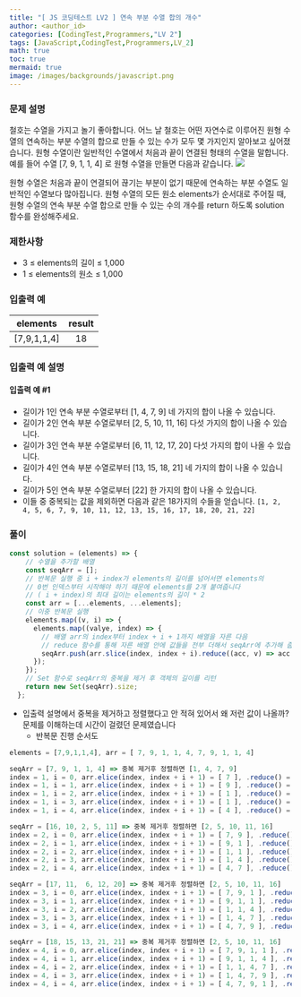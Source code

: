 ```yaml
---
title: "[ JS 코딩테스트 LV2 ] 연속 부분 수열 합의 개수"
author: <author_id>
categories: [CodingTest,Programmers,"LV 2"]
tags: [JavaScript,CodingTest,Programmers,LV_2]
math: true
toc: true
mermaid: true
image: /images/backgrounds/javascript.png
---
```



### 문제 설명
철호는 수열을 가지고 놀기 좋아합니다. 어느 날 철호는 어떤 자연수로 이루어진 원형 수열의 연속하는 부분 수열의 합으로 만들 수 있는 수가 모두 몇 가지인지 알아보고 싶어졌습니다. 원형 수열이란 일반적인 수열에서 처음과 끝이 연결된 형태의 수열을 말합니다. 예를 들어 수열 [7, 9, 1, 1, 4] 로 원형 수열을 만들면 다음과 같습니다.
![](https://velog.velcdn.com/images/dltmdwls15/post/3dc6d4c0-59eb-43eb-972c-42a3e67582d2/image.png)

원형 수열은 처음과 끝이 연결되어 끊기는 부분이 없기 때문에 연속하는 부분 수열도 일반적인 수열보다 많아집니다.
원형 수열의 모든 원소 elements가 순서대로 주어질 때, 원형 수열의 연속 부분 수열 합으로 만들 수 있는 수의 개수를 return 하도록 solution 함수를 완성해주세요.

### 제한사항
- 3 ≤ elements의 길이 ≤ 1,000
- 1 ≤ elements의 원소 ≤ 1,000

### 입출력 예

|elements|	result|
|:--:|:--:|
|[7,9,1,1,4]	|18|

### 입출력 예 설명
#### 입출력 예 #1
- 길이가 1인 연속 부분 수열로부터 [1, 4, 7, 9] 네 가지의 합이 나올 수 있습니다.
- 길이가 2인 연속 부분 수열로부터 [2, 5, 10, 11, 16] 다섯 가지의 합이 나올 수 있습니다.
- 길이가 3인 연속 부분 수열로부터 [6, 11, 12, 17, 20] 다섯 가지의 합이 나올 수 있습니다.
- 길이가 4인 연속 부분 수열로부터 [13, 15, 18, 21] 네 가지의 합이 나올 수 있습니다.
- 길이가 5인 연속 부분 수열로부터 [22] 한 가지의 합이 나올 수 있습니다.
- 이들 중 중복되는 값을 제외하면 다음과 같은 18가지의 수들을 얻습니다.
  `[1, 2, 4, 5, 6, 7, 9, 10, 11, 12, 13, 15, 16, 17, 18, 20, 21, 22]`

### 풀이

```javascript
const solution = (elements) => {
    // 수열을 추가할 배열
    const seqArr = [];
    // 반복문 실행 중 i + index가 elements의 길이를 넘어서면 elements의
    // 0번 인덱스부터 시작해야 하기 때문에 elements를 2개 붙여줍니다
    // ( i + index)의 최대 길이는 elements의 길이 * 2
    const arr = [...elements, ...elements];
    // 이중 반복문 실행
    elements.map((v, i) => {
      elements.map((valye, index) => {
        // 배열 arr의 index부터 index + i + 1까지 배열을 자른 다음
        // reduce 함수를 통해 자른 배열 안에 값들을 전부 더해서 seqArr에 추가해 줍니다
        seqArr.push(arr.slice(index, index + i).reduce((acc, v) => acc + v, 0));
      });
    });
    // Set 함수로 seqArr의 중복을 제거 후 객체의 길이를 리턴
    return new Set(seqArr).size;
  };
```
- 입출력 설명에서 중복을 제거하고 정렬했다고 안 적혀 있어서 왜 저런 값이 나올까? 문제를 이해하는데
  시간이 걸렸던 문제였습니다
  -  반복문 진행 순서도

 ``` javascript
 elements = [7,9,1,1,4], arr = [ 7, 9, 1, 1, 4, 7, 9, 1, 1, 4]
 
 seqArr = [7, 9, 1, 1, 4] => 중복 제거후 정렬하면 [1, 4, 7, 9]
 index = 1, i = 0, arr.elice(index, index + i + 1) = [ 7 ], .reduce() = 7;
 index = 1, i = 1, arr.elice(index, index + i + 1) = [ 9 ], .reduce() = 9;
 index = 1, i = 2, arr.elice(index, index + i + 1) = [ 1 ], .reduce() = 1;
 index = 1, i = 3, arr.elice(index, index + i + 1) = [ 1 ], .reduce() = 1;
 index = 1, i = 4, arr.elice(index, index + i + 1) = [ 4 ], .reduce() = 4;

 seqArr = [16, 10, 2, 5, 11] => 중복 제거후 정렬하면 [2, 5, 10, 11, 16]
 index = 2, i = 0, arr.elice(index, index + i + 1) = [ 7, 9 ], .reduce() = 16;
 index = 2, i = 1, arr.elice(index, index + i + 1) = [ 9, 1 ], .reduce() = 10;
 index = 2, i = 2, arr.elice(index, index + i + 1) = [ 1, 1 ], .reduce() = 2;
 index = 2, i = 3, arr.elice(index, index + i + 1) = [ 1, 4 ], .reduce() = 5;
 index = 2, i = 4, arr.elice(index, index + i + 1) = [ 4, 7 ], .reduce() = 11;

 seqArr = [17, 11,  6, 12, 20] => 중복 제거후 정렬하면 [2, 5, 10, 11, 16]
 index = 3, i = 0, arr.elice(index, index + i + 1) = [ 7, 9, 1 ], .reduce() = 17;
 index = 3, i = 1, arr.elice(index, index + i + 1) = [ 9, 1, 1 ], .reduce() = 11;
 index = 3, i = 2, arr.elice(index, index + i + 1) = [ 1, 1, 4 ], .reduce() = 6;
 index = 3, i = 3, arr.elice(index, index + i + 1) = [ 1, 4, 7 ], .reduce() = 12;
 index = 3, i = 4, arr.elice(index, index + i + 1) = [ 4, 7, 9 ], .reduce() = 20;

 seqArr = [18, 15, 13, 21, 21] => 중복 제거후 정렬하면 [2, 5, 10, 11, 16]
 index = 4, i = 0, arr.elice(index, index + i + 1) = [ 7, 9, 1, 1 ], .reduce() = 18;
 index = 4, i = 1, arr.elice(index, index + i + 1) = [ 9, 1, 1, 4 ], .reduce() = 15;
 index = 4, i = 2, arr.elice(index, index + i + 1) = [ 1, 1, 4, 7 ], .reduce() = 13;
 index = 4, i = 3, arr.elice(index, index + i + 1) = [ 1, 4, 7, 9 ], .reduce() = 21;
 index = 4, i = 4, arr.elice(index, index + i + 1) = [ 4, 7, 9, 1 ], .reduce() = 21;
